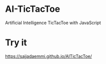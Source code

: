 # AI-TicTacToe
Artificial Intelligence TicTacToe with JavaScript


# Try it
https://sajjadaemmi.github.io/AITicTacToe/
